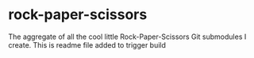 # rock-paper-scissors
The aggregate of all the cool little Rock-Paper-Scissors Git submodules I create.
This is readme file added to trigger build
